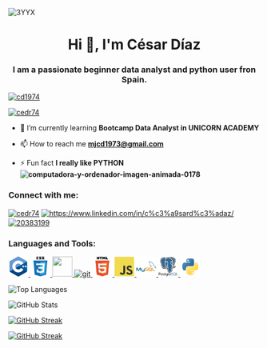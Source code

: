 ![3YYX](https://user-images.githubusercontent.com/113660331/199951491-148e5747-326d-46f2-b8b9-3b5f0960ab68.gif)


<h1 align="center">Hi 👋, I'm César Díaz</h1>
<h3 align="center">I am a passionate beginner data analyst and python user fron Spain.</h3>

<p align="left"> <a href="https://github.com/ryo-ma/github-profile-trophy"><img src="https://github-profile-trophy.vercel.app/?username=cd1974" alt="cd1974" /></a> </p>

<p align="left"> <a href="https://twitter.com/cedr74" target="blank"><img src="https://img.shields.io/twitter/follow/cedr74?logo=twitter&style=for-the-badge" alt="cedr74" /></a> </p>

- 🌱 I’m currently learning **Bootcamp Data Analyst in UNICORN ACADEMY**

- 📫 How to reach me **mjcd1973@gmail.com**

- ⚡ Fun fact ****I really like PYTHON** ![computadora-y-ordenador-imagen-animada-0178](https://user-images.githubusercontent.com/113660331/199424730-7a76a681-e32b-407c-b3c7-5ffcb7de50e5.gif)**

<h3 align="left">Connect with me:</h3>
<p align="left">
<a href="https://twitter.com/@cedr74" target="blank"><img align="center" src="https://raw.githubusercontent.com/rahuldkjain/github-profile-readme-generator/master/src/images/icons/Social/twitter.svg" alt="cedr74" height="30" width="40" /></a>
<a href="https://linkedin.com/in/https://www.linkedin.com/in/c%c3%a9sard%c3%adaz/" target="blank"><img align="center" src="https://raw.githubusercontent.com/rahuldkjain/github-profile-readme-generator/master/src/images/icons/Social/linked-in-alt.svg" alt="https://www.linkedin.com/in/c%c3%a9sard%c3%adaz/" height="30" width="40" /></a>
<a href="https://stackoverflow.com/users/20383199" target="blank"><img align="center" src="https://raw.githubusercontent.com/rahuldkjain/github-profile-readme-generator/master/src/images/icons/Social/stack-overflow.svg" alt="20383199" height="30" width="40" /></a>
</p>

<h3 align="left">Languages and Tools:</h3>
<p align="left"> <a href="https://www.w3schools.com/cpp/" target="_blank" rel="noreferrer"> <img src="https://raw.githubusercontent.com/devicons/devicon/master/icons/cplusplus/cplusplus-original.svg" alt="cplusplus" width="40" height="40"/> </a> <a href="https://www.w3schools.com/css/" target="_blank" rel="noreferrer"> <img src="https://raw.githubusercontent.com/devicons/devicon/master/icons/css3/css3-original-wordmark.svg" alt="css3" width="40" height="40"/> </a> <a href="https://flask.palletsprojects.com/" target="_blank" rel="noreferrer"> <img src="https://www.vectorlogo.zone/logos/palletsprojects_flask/palletsprojects_flask-icon.svg" width="40" height="40"/> </a> <a href="https://git-scm.com/" target="_blank" rel="noreferrer"> <img src="https://www.vectorlogo.zone/logos/git-scm/git-scm-icon.svg" alt="git" width="40" height="40"/> </a> <a href="https://www.w3.org/html/" target="_blank" rel="noreferrer"> <img src="https://raw.githubusercontent.com/devicons/devicon/master/icons/html5/html5-original-wordmark.svg" alt="html5" width="40" height="40"/> </a> <a href="https://developer.mozilla.org/en-US/docs/Web/JavaScript" target="_blank" rel="noreferrer"> <img src="https://raw.githubusercontent.com/devicons/devicon/master/icons/javascript/javascript-original.svg" alt="javascript" width="40" height="40"/> </a> <a href="https://www.mysql.com/" target="_blank" rel="noreferrer"> <img src="https://raw.githubusercontent.com/devicons/devicon/master/icons/mysql/mysql-original-wordmark.svg" alt="mysql" width="40" height="40"/> </a> <a href="https://www.postgresql.org" target="_blank" rel="noreferrer"> <img src="https://raw.githubusercontent.com/devicons/devicon/master/icons/postgresql/postgresql-original-wordmark.svg" alt="postgresql" width="40" height="40"/> </a> <a href="https://www.python.org" target="_blank" rel="noreferrer"> <img src="https://raw.githubusercontent.com/devicons/devicon/master/icons/python/python-original.svg" alt="python" width="40" height="40"/> </a> </p>



![Top Languages](https://github-readme-stats.vercel.app/api/top-langs/?username=CD1974&show_icons=true&locale=en&layout=compact&theme=radical)



![GitHub Stats](https://github-readme-stats.vercel.app/api?username=CD1974&show_icons=true&theme=radical)


[![GitHub Streak](https://github-readme-streak-stats.herokuapp.com?user=CD1974&cache_buster=3)](https://git.io/streak-stats)


[![GitHub Streak](https://github-readme-streak-stats.herokuapp.com?user=CD1974&cache_buster=3&theme=tokyonight&hide_border=true&locale=es)](https://git.io/streak-stats)






